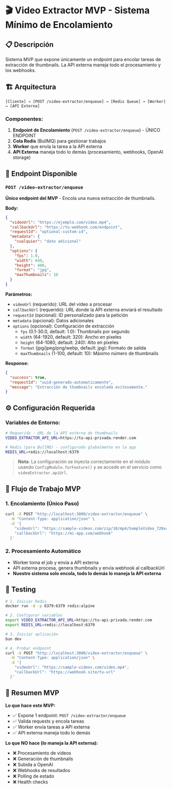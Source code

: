 # 🎬 Video Extractor MVP - Sistema Mínimo de Encolamiento

## 📋 Descripción

Sistema MVP que expone únicamente un endpoint para encolar tareas de extracción de thumbnails. La API externa maneja todo el procesamiento y los webhooks.

## 🏗️ Arquitectura

```
[Cliente] → [POST /video-extractor/enqueue] → [Redis Queue] → [Worker] → [API Externa]
```

### Componentes:

1. **Endpoint de Encolamiento** (`POST /video-extractor/enqueue`) - ÚNICO ENDPOINT
2. **Cola Redis** (BullMQ) para gestionar trabajos
3. **Worker** que envía la tarea a la API externa
4. **API Externa** maneja todo lo demás (procesamiento, webhooks, OpenAI storage)

## 🚀 Endpoint Disponible

### `POST /video-extractor/enqueue`

**Único endpoint del MVP** - Encola una nueva extracción de thumbnails.

**Body:**

```json
{
  "videoUrl": "https://ejemplo.com/video.mp4",
  "callbackUrl": "https://tu-webhook.com/endpoint",
  "requestId": "optional-custom-id",
  "metadata": {
    "cualquier": "dato adicional"
  },
  "options": {
    "fps": 1.0,
    "width": 640,
    "height": 480,
    "format": "jpg",
    "maxThumbnails": 10
  }
}
```

**Parámetros:**
- `videoUrl` (requerido): URL del video a procesar
- `callbackUrl` (requerido): URL donde la API externa enviará el resultado
- `requestId` (opcional): ID personalizado para la petición
- `metadata` (opcional): Datos adicionales
- `options` (opcional): Configuración de extracción
  - `fps` (0.1-30.0, default: 1.0): Thumbnails por segundo
  - `width` (64-1920, default: 320): Ancho en píxeles
  - `height` (64-1080, default: 240): Alto en píxeles
  - `format` (jpg/jpeg/png/webp, default: jpg): Formato de salida
  - `maxThumbnails` (1-100, default: 10): Máximo número de thumbnails

**Response:**

```json
{
  "success": true,
  "requestId": "uuid-generado-automaticamente",
  "message": "Extracción de thumbnails encolada exitosamente."
}
```

## ⚙️ Configuración Requerida

### Variables de Entorno:

```bash
# Requerida - URL de la API externa de thumbnails
VIDEO_EXTRACTOR_API_URL=https://tu-api-privada.render.com

# Redis (para BullMQ) - configurado globalmente en la app
REDIS_URL=redis://localhost:6379
```

> **Nota**: La configuración se inyecta correctamente en el módulo usando `ConfigModule.forFeature()` y se accede en el servicio como `videoExtractor.apiUrl`.

## 🔄 Flujo de Trabajo MVP

### 1. **Encolamiento (Único Paso)**

```bash
curl -X POST "http://localhost:3000/video-extractor/enqueue" \
  -H "Content-Type: application/json" \
  -d '{
    "videoUrl": "https://sample-videos.com/zip/10/mp4/SampleVideo_720x480_1mb.mp4",
    "callbackUrl": "https://mi-app.com/webhook"
  }'
```

### 2. **Procesamiento Automático**

- Worker toma el job y envía a API externa
- API externa procesa, genera thumbnails y envía webhook al callbackUrl
- **Nuestro sistema solo encola, todo lo demás lo maneja la API externa**

## 🧪 Testing

```bash
# 1. Iniciar Redis
docker run -d -p 6379:6379 redis:alpine

# 2. Configurar variables
export VIDEO_EXTRACTOR_API_URL=https://tu-api-privada.render.com
export REDIS_URL=redis://localhost:6379

# 3. Iniciar aplicación
bun dev

# 4. Probar endpoint
curl -X POST "http://localhost:3000/video-extractor/enqueue" \
  -H "Content-Type: application/json" \
  -d '{
    "videoUrl": "https://sample-videos.com/video.mp4",
    "callbackUrl": "https://webhook.site/tu-url"
  }'
```

## 📝 Resumen MVP

**Lo que hace este MVP:**
- ✅ Expone 1 endpoint: `POST /video-extractor/enqueue`
- ✅ Valida requests y encola tareas
- ✅ Worker envía tareas a API externa
- ✅ API externa maneja todo lo demás

**Lo que NO hace (lo maneja la API externa):**
- ❌ Procesamiento de videos
- ❌ Generación de thumbnails  
- ❌ Subida a OpenAI
- ❌ Webhooks de resultados
- ❌ Polling de estado
- ❌ Health checks
